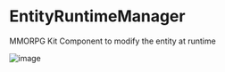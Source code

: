 # EntityRuntimeManager
MMORPG Kit Component to modify the entity at runtime

![image](https://user-images.githubusercontent.com/71889605/171567701-72df9a8d-a19f-4213-b3a2-36abd53e4ee1.png)

